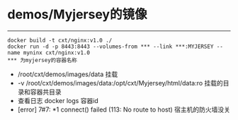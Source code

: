 # demos/Myjersey的镜像

***
	docker build -t cxt/nginx:v1.0 ./
	docker run -d -p 8443:8443 --volumes-from *** --link ***:MYJERSEY --name myninx cxt/nginx:v1.0
	*** 为myjersey的容器名称
	
* /root/cxt/demos/images/data 挂载
* -v /root/cxt/demos/images/data:/opt/cxt/Myjersey/html/data:ro 挂载的目录和容器共目录
* 查看日志 docker logs 容器id
* [error] 7#7: *1 connect() failed (113: No route to host) 宿主机的防火墙没关